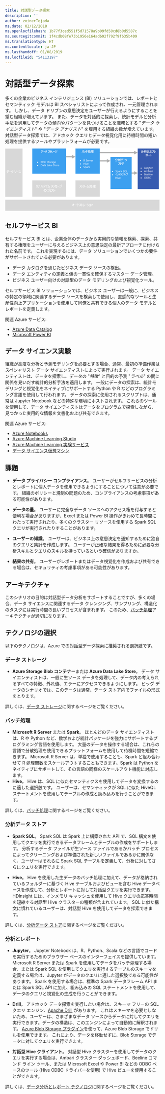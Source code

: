 ```yaml
---
title: 対話型データ探索
description: ''
author: zoinerTejada
ms.date: 02/12/2018
ms.openlocfilehash: 1b77f3ced551f5d71578a9b09fd50cd8b0d5587c
ms.sourcegitcommit: 1f4cdb08fe73b1956e164ad692f792f9f635b409
ms.translationtype: HT
ms.contentlocale: ja-JP
ms.lasthandoff: 01/08/2019
ms.locfileid: "54113197"
---
```

# <a name="interactive-data-exploration"></a>対話型データ探索

多くの企業のビジネス インテリジェンス (BI) ソリューションでは、レポートとセマンティック モデルは BI スペシャリストによって作成され、一元管理されます。 しかし、データ ドリブンの意思決定をユーザーが行えるようにすることを望む組織が増えています。 また、データを対話的に探索し、統計モデルと分析手法を適用してデータの傾向やパターンを見つけることを職務とする "*データ サイエンティスト*" や "*データ アナリスト*" を雇用する組織の数が増えています。 対話型データ探索では、アドホック クエリとデータ視覚化用に待機時間の短い処理を提供するツールやプラットフォームが必要です。

![対話型データ探索](./images/data-exploration.png)

## <a name="self-service-bi"></a>セルフサービス BI

セルフサービス BI とは、企業全体のデータから実用的な情報を検索、探索、共有する権限をユーザーに与えるビジネス上の意思決定の最新アプローチに付けられた名前です。 これを実現するには、データ ソリューションでいくつかの要件がサポートされている必要があります。

- データ カタログを通じたビジネス データ ソースの検出。
- データ エンティティの定義と値の一貫性を確保するマスター データ管理。
- ビジネス ユーザー向けの対話型のデータ モデリングおよび視覚化ツール。

セルフサービス BI ソリューションでは、ビジネス ユーザーは一般に、ビジネスの特定の領域に関連するデータ ソースを検索して使用し、直感的なツールと生産性向上アプリケーションを使用して同僚と共有できる個人のデータ モデルとレポートを定義します。

関連 Azure サービス:

- [Azure Data Catalog](/azure/data-catalog/data-catalog-what-is-data-catalog)
- [Microsoft Power BI](https://powerbi.microsoft.com/)

## <a name="data-science-experimentation"></a>データ サイエンス実験

組織が高度な分析と予測モデリングを必要とする場合、通常、最初の準備作業はスペシャリスト データ サイエンティストによって実行されます。 データ サイエンティストは、データを探索し、データの "*特徴*" と目的の予測 "*ラベル*" の間に関係を見いだす統計的分析手法を適用します。 一般にデータの探索は、統計モデリングと視覚化をネイティブにサポートする Python や R などのプログラミング言語を使用して行われます。 データの探索に使用されるスクリプトは、通常は Jupyter Notebook などの特殊な環境にホストされます。 これらのツールを使用して、データ サイエンティストはデータをプログラムで探索しながら、見つかった実用的な情報を文書化および共有できます。

関連 Azure サービス:

- [Azure Notebooks](https://notebooks.azure.com/)
- [Azure Machine Learning Studio](/azure/machine-learning/studio/what-is-ml-studio)
- [Azure Machine Learning 実験サービス](/azure/machine-learning/preview/experimentation-service-configuration)
- [データ サイエンス仮想マシン](/azure/machine-learning/data-science-virtual-machine/overview)

## <a name="challenges"></a>課題

- **データ プライバシー コンプライアンス**。 ユーザーがセルフサービスの分析とレポートに個人データを使用できるようにすることについて注意が必要です。 組織のポリシーと規制の問題のため、コンプライアンスの考慮事項がある可能性があります。

- **データの量**。 ユーザーに完全なデータ ソースへのアクセス権を付与すると便利な場合がありますが、Excel または Power BI 操作がきわめて長時間にわたって実行されたり、多くのクラスター リソースを使用する Spark SQL クエリが実行されたりすることがあります。

- **ユーザーの知識**。 ユーザーは、ビジネス上の意思決定を通知するために独自のクエリと集計を作成します。 ユーザーが正確な結果を得るために必要な分析スキルとクエリのスキルを持っているという確信がありますか。

- **結果の共有**。 ユーザーがレポートまたはデータ視覚化を作成および共有できる場合は、セキュリティの考慮事項がある可能性があります。

## <a name="architecture"></a>アーキテクチャ

このシナリオの目的は対話型データ分析をサポートすることですが、多くの場合、データ サイエンスに関連するデータ クレンジング、サンプリング、構造化のタスクには実行時間の長いプロセスが含まれます。 このため、[バッチ処理](../big-data/batch-processing.md)アーキテクチャが適切になります。

## <a name="technology-choices"></a>テクノロジの選択

以下のテクノロジは、Azure での対話型データ探索に推奨される選択肢です。

### <a name="data-storage"></a>データ ストレージ

- **Azure Storage Blob コンテナー**または **Azure Data Lake Store**。 データ サイエンティストは、一般に生ソース データを処理して、データ内の考えられるすべての特徴、外れ値、エラーにアクセスできるようにします。 ビッグ データのシナリオでは、このデータは通常、データ ストア内でファイルの形式をとります。

詳しくは、[データ ストレージ](../technology-choices/data-storage.md)に関するページをご覧ください。

### <a name="batch-processing"></a>バッチ処理

- **Microsoft R Server** または **Spark**。 ほとんどのデータ サイエンティストは、R や Python など、数学および統計パッケージを強力にサポートするプログラミング言語を使用します。 大量のデータを操作する場合は、これらの言語で分散処理を使用できるプラットフォームを使用して待機時間を短縮できます。 Microsoft R Server は、単独で使用することも、Spark と組み合わせて R 処理関数をスケールアウトすることもできます。Spark は Python をネイティブにサポートして、その言語の同様のスケールアウト機能に対応します。
- **Hive**。 Hive は、SQL に似たセマンティクスを使用してデータを変換するのに適した選択肢です。 ユーザーは、セマンティックが SQL に似た HiveQL ステートメントを使用してテーブルの作成と読み込みを行うことができます。

詳しくは、[バッチ処理](../technology-choices/batch-processing.md)に関するページをご覧ください。

### <a name="analytical-data-store"></a>分析データ ストア

- **Spark SQL**。 Spark SQL は Spark 上に構築された API で、SQL 構文を使用してクエリを実行できるデータフレームとテーブルの作成をサポートします。 分析するデータ ファイルが生ソース ファイルであるかバッチ プロセスによってクリーニングおよび準備された新しいファイルであるかに関係なく、ユーザーはそれらに Spark SQL テーブルを定義して、分析に対してさらにクエリを実行できます。

- **Hive**。 Hive を使用した生データのバッチ処理に加えて、データが格納されているフォルダーに基づく Hive テーブルおよびビューを含む Hive データベースを作成して、分析とレポートに対して対話型クエリを実行できます。 HDInsight には、インメモリ キャッシュを使用して Hive クエリの応答時間を短縮する対話型 Hive クラスターの種類が含まれています。 SQL に似た構文に慣れているユーザーは、対話型 Hive を使用してデータを探索できます。

詳しくは、[分析データ ストア](../technology-choices/analytical-data-stores.md)に関するページをご覧ください。

### <a name="analytics-and-reporting"></a>分析とレポート

- **Jupyter**。 Jupyter Notebook は、R、Python、Scala などの言語でコードを実行するためのブラウザー ベースのインターフェイスを提供しています。 Microsoft R Server または Spark を使用してデータをバッチ処理する場合、または Spark SQL を使用してクエリを実行するテーブルのスキーマを定義する場合は、Jupyter がデータのクエリに適した選択肢である可能性があります。 Spark を使用する場合は、標準の Spark データフレーム API または Spark SQL API に加え、組み込みの SQL ステートメントを使用して、データのクエリと視覚化の生成を行うことができます。

- **Drill**。 アドホック データ探索を実行したい場合は、スキーマ フリーの SQL クエリ エンジン、[Apache Drill](https://drill.apache.org/) があります。 これはスキーマを必要としないため、ユーザーは、さまざまなデータ ソースからデータに対してクエリを実行できます。データの構造は、このエンジンによって自動的に解釈されます。  [Azure Blob Storage プラグイン](https://drill.apache.org/docs/azure-blob-storage-plugin/)を使って、Azure Blob Storage でドリルを使用できます。 これにより、データを移動せずに、Blob Storage でデータに対してクエリを実行できます。

- **対話型 Hive クライアント**。 対話型 Hive クラスターを使用してデータのクエリを実行する場合は、Ambari クラスター ダッシュボード、Beeline コマンド ライン ツール、または Microsoft Excel や Power BI などの ODBC ベースのツール (Hive ODBC ドライバーを使用) で Hive ビューを使用することができます。

詳しくは、[データ分析とレポート テクノロジ](../technology-choices/analysis-visualizations-reporting.md)に関するページをご覧ください。
